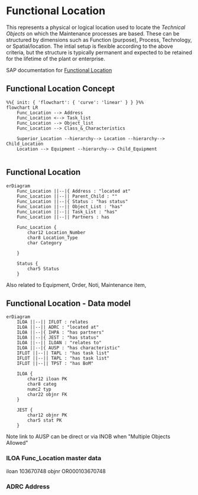# Functional Location
This represents a physical or logical location used to locate the *Technical Objects* on which the Maintenance processes are based.
These can be structured by dimensions such as Function (purpose), Process, Technology, or Spatial/location.  The intial setup is flexible according to the above criteria, but the structure is typically permanent and expected to be retained for the lifetime of the plant or enterprise.

SAP documentation for [Functional Location](https://help.sap.com/docs/SAP_S4HANA_ON-PREMISE/e98c7c41bbe8439e90daa5c114a7573b/bed5b853dcfcb44ce10000000a174cb4.html?locale=en-US)
<!--Simplified conceptual Model -->
<!--Key objects and relationships to other key objects.  Try to show the ocntext of how this object is used. -->
## Functional Location Concept
```mermaid
%%{ init: { 'flowchart': { 'curve': 'linear' } } }%%
flowchart LR
    Func_Location --> Address
    Func_Location <--> Task_list
    Func_Location --> Object_list
    Func_Location --> Class_&_Characteristics
    
    Superior_Location --hierarchy--> Location --hierarchy--> Child_Location
    Location --> Equipment --hierarchy--> Child_Equipment
    
```

## Functional Location
<!--Data Model -->
<!--Main objects only, only show any important fields -->
```mermaid
erDiagram
    Func_Location ||--|{ Address : "located at"
    Func_Location ||--|| Parent_Child : ""
    Func_Location ||--|{ Status : "has status"
    Func_Location ||--|| Object_List : "has"
    Func_Location ||--|| Task_List : "has"
    Func_Location ||--|| Partners : has 
    
    Func_Location {
        char12 Location_Number
        char8 Location_Type
        char Category
        
    }
    
    Status {
        char5 Status
    }

```  
Also related to Equipment, Order, Noti, Maintenance item, 

## Functional Location - Data model
<!--Technical Data Model -->
<!--Any useful, show fields that are PK, FK, or any others.  May need multiple diagrams for detail-->
```mermaid
erDiagram
    ILOA ||--|| IFLOT : relates
    ILOA ||--|| ADRC : "located at"
    ILOA ||--|{ IHPA : "has partners"
    ILOA ||--|{ JEST : "has status"
    ILOA ||--|| ILOAN : "relates to"
    ILOA ||--|{ AUSP : "has characteristic"
    IFLOT ||--|| TAPL : "has task list"
    IFLOT ||--|| TAPL : "has task list"
    IFLOT ||--|| TPST : "has BoM"
    
    ILOA {
        char12 iloan PK
        char8 categ
        numc2 typ
        char22 objnr FK
    }
     
    JEST {
        char12 objnr PK
        char5 stat PK
    }

```  
Note link to AUSP can be direct or via INOB when "Multiple Objects Allowed"

<!--Describe key tables or special relationships -->
### ILOA Func_Location master data
iloan   103670748
objnr   OR000103670748

### ADRC  Address
